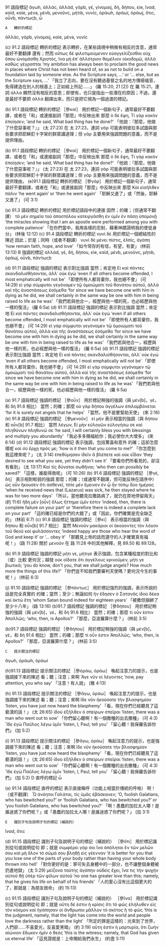 91	語段標記
ἄγωh, ἀλλάc, ἀλλάd, γάρb, γέ, γίνομαιj, δή, δήπου, εἰe, ἵναd, καίd, καίe, μένa, μένb, μενοῦνc, μήτιb, νυνίc, ὁράωh, ὁράωi, ὁράωj, ὅτιc, οὖνb, πάντωςb, ὦ

 	A	轉折的標記
ἀλλάc, γάρb, γίνομαιj, καίe, μένa, νυνίc

(c)	91.2 語段標記 轉折的標記
表示轉折，在某些語境中稍微有相反的含意，通常最好不要翻譯 還有；然而
οὕτως δὲ φιλοτιμούμενον εὐαγγελίζεσθαι οὐχ ὅπου ὠνομάσθη Χριστός, ἵνα μὴ ἐπ᾽ ἀλλότριον θεμέλιον οἰκοδομῶ, ἀλλὰ καθὼς γέγραπται  ‘my ambition has always been to proclaim the good news in places where Christ has not been heard of, so as not to build on a foundation laid by someone else. As the Scripture says, ...’ or ‘... else, but as the Scripture says, ...’  「我立了志向，要在沒有聽過基督之名的地方傳揚福音，免得建造在別人的根基上；正如經上所記……」 (羅 15:20, 21 [2])
在 羅 15:21，連詞 ἀλλά 顯然沒有相反的意思；即使有，也只是指出一些潛在的原因；不過，還是最好不要把 ἀλλά 翻譯出來，而只是把它視為一個過渡的標記。

(b)	91.1 語段標記 轉折的標記 ［參καί］
用於標記一個新句子，通常最好不要翻譯，或者在「和」或連接副詞「那麼」中反映出來 那麼
ὁ δὲ ἔφη, Τί γὰρ κακὸν ἐποίησεν;  ‘and he said, What bad thing has he done?’  「他說：『那麼，他做了什麼惡事呢？』」 (太 27:23)
在 太 27:23，連詞 γάρ 可能表明彼拉多試圖與那些要求把耶穌釘十字架的群眾講道理；但 γάρ 主要用來強調問題的意義，而不是提供理由。

(b)	91.1 語段標記 轉折的標記 ［參καί］
用於標記一個新句子，通常最好不要翻譯，或者在「和」或連接副詞「那麼」中反映出來 那麼
ὁ δὲ ἔφη, Τί γὰρ κακὸν ἐποίησεν;  ‘and he said, What bad thing has he done?’  「他說：『那麼，他做了什麼惡事呢？』」 (太 27:23)
在 太 27:23，連詞 γάρ 可能表明彼拉多試圖與那些要求把耶穌釘十字架的群眾講道理；但 γάρ 主要用來強調問題的意義，而不是提供理由。
(e)91.1 語段標記 轉折的標記 ［參γάρ］
用於標記一個新句子，通常最好不要翻譯，或者在「和」或連接副詞「那麼」中反映出來 那麼
Καὶ εἰσῆλθεν πάλιν  ‘he went again’ or ‘then he went again’  「耶穌又進了」或「然後，耶穌又進了」 (可 3:1)

(a)	91.3 語段標記 轉折的標記
用於標記語段中的連接 固然；的確；（但通常不翻譯）
τὰ μὲν σημεῖα τοῦ ἀποστόλου κατειργάσθη ἐν ὑμῖν ἐν πάσῃ ὑπομονῇ  ‘the miracles showing that I am an apostle were performed among you with complete patience’  「在你們當中，我用各樣的忍耐，藉著神蹟證明我的使徒身分」 (林後 12:12)
(c)	91.4 語段標記 轉折的標記
νυνὶ δέ  用於標記一個總結性的陳述 因此；於是；同時（或者不翻譯）
νυνὶ δὲ μένει πίστις, ἐλπίς, ἀγάπη  ‘now remain faith, hope, and love’  「如今常存的有信，有望，有愛」 (林前 13:13)
 	B	強調的標記
ἀλλάd, γέ, δή, δήπου, εἰe, καίd, μένb, μενοῦνc, μήτιb, ὁράωj, οὖνb, πάντωςb

(d)	91.11 語段標記 強調的標記
表示對比強調 當然；肯定地
Εἰ καὶ πάντες σκανδαλισθήσονται, ἀλλ᾽ οὐκ ἐγώ  ‘even if all others become offended, I most emphatically will not be’  「即使所有人都背棄你，我也絕不會」 (可 14:29)
εἰ γὰρ σύμφυτοι γεγόναμεν τῷ ὁμοιώματι τοῦ θανάτου αὐτοῦ, ἀλλὰ καὶ τῆς ἀναστάσεως ἐσόμεθα  ‘for since we have become one with him in dying as he did, we shall certainly in the same way be one with him in being raised to life as he was’  「我們若與他合一，經歷與他一樣的死，也必經歷與他一樣的復活」 (羅 6:5a)
(d)	91.11 語段標記 強調的標記
表示對比強調 當然；肯定地
Εἰ καὶ πάντες σκανδαλισθήσονται, ἀλλ᾽ οὐκ ἐγώ  ‘even if all others become offended, I most emphatically will not be’  「即使所有人都背棄你，我也絕不會」 (可 14:29)
εἰ γὰρ σύμφυτοι γεγόναμεν τῷ ὁμοιώματι τοῦ θανάτου αὐτοῦ, ἀλλὰ καὶ τῆς ἀναστάσεως ἐσόμεθα  ‘for since we have become one with him in dying as he did, we shall certainly in the same way be one with him in being raised to life as he was’  「我們若與他合一，經歷與他一樣的死，也必經歷與他一樣的復活」 (羅 6:5a)
(d)	91.11 語段標記 強調的標記
表示對比強調 當然；肯定地
Εἰ καὶ πάντες σκανδαλισθήσονται, ἀλλ᾽ οὐκ ἐγώ  ‘even if all others become offended, I most emphatically will not be’  「即使所有人都背棄你，我也絕不會」 (可 14:29)
εἰ γὰρ σύμφυτοι γεγόναμεν τῷ ὁμοιώματι τοῦ θανάτου αὐτοῦ, ἀλλὰ καὶ τῆς ἀναστάσεως ἐσόμεθα  ‘for since we have become one with him in dying as he did, we shall certainly in the same way be one with him in being raised to life as he was’  「我們若與他合一，經歷與他一樣的死，也必經歷與他一樣的復活」 (羅 6:5a)

(a)	91.7 語段標記 強調的標記 ［參οὖν］
用於標記稍強的強調（與 μέν[b]，γέ，和 δή 91.6 相比） 當然；的確；那麼
οὐ γὰρ δήπου ἀγγέλων ἐπιλαμβάνεται  ‘for it is surely not angels that he helps’  「當然，他不是要幫助天使」 (來 2:16)
(e)	91.8 語段標記 強調的標記 ［參μενοῦν］
εἰ μήν  表示相當的強調（與 δήπου 和 οὖν[b] 91.7 相比） 當然
λέγων, Εἰ μὴν εὐλογῶν εὐλογήσω σε καὶ πληθύνων πληθυνῶ σε  ‘he said, I will certainly bless you with blessings and multiply you abundantly’  「我必多多賜福給你；我必使你大大增多」 (來 6:14)
(d)	91.12 語段標記 強調的標記
表示強調，包括驚喜和意外 的確；這卻怎麼樣呢
καὶ σὺ ἔρχῃ πρός με;  ‘how is it then that you come to me?’  「你怎麼到我這裡來呢？」 (太 3:14)
ἐπεθύμησαν ἰδεῖν ἃ βλέπετε καὶ οὐκ εἶδαν  ‘they desired to see what you see, yet they didn't see it’  「要看你們所看見的，卻沒有看到」 (太 13:17)
Καὶ τίς δύναται σωθῆναι;  ‘who then can possibly be saved?’  「這樣，誰能得救呢」 (可 10:26)
(b)	91.6 語段標記 強調的標記 ［參γέ, δή］
表示相對較弱的強調 那麼；的確；（或通常不翻譯，但可能反映在語序中）
ὡς οὖν ἤκουσεν ὅτι ἀσθενεῖ, τότε μὲν ἔμεινεν ἐν ᾧ ἦν τόπῳ δύο ἡμέρας  ‘when he received news that (Lazarus) was sick, he then stayed where he was for two more days’  「所以，當他聽見拉撒路病了，就仍在原地停留兩天」 (約 11:6)
ἤδη μὲν [οὖν] ὅλως ἥττημα ὑμῖν ἐστιν  ‘indeed, then, there is complete failure on your part’ or ‘therefore there is indeed a complete lack on your part’  「這的確已經是你們的大錯了」或「因此，你們確實是完全缺乏的」 (林前 6:7)
(c)	91.8 語段標記 強調的標記 ［參εἰ］
表示相當的強調（與 δήπου 和 οὖν[b] 91.7 相比） 當然
Μενοῦν μακάριοι οἱ ἀκούοντες τὸν λόγον τοῦ θεοῦ καὶ φυλάσσοντες  ‘indeed happy are those who hear the word of God and keep it’ or ‘... obey it’  「那聽見上帝的話而遵守的人才確實真有福呢！」 (路 11:28)
關於 μενοῦν 在 路 11:28 中的其他解釋，見 89.50 和 89.128。


(b)	91.9 語段標記 強調的標記
μήτι γε, μήτιγε  表示強調，包含某種程度的對比和（或）比較 更何況；越發
οὐκ οἴδατε ὅτι ἀγγέλους κρινοῦμεν, μήτι γε βιωτικά;  ‘you do know, don't you, that we shall judge angels? How much more the things of this life?’  「你們豈不知我們要審判天使嗎？更何況今生的事呢！」 (林前 6:3)

(j)	91.10 語段標記 強調的標記 ［參πάντως］
用於標記強烈的強調，表示所說的話是完全真實的 的確；當然；至少；無論如何
ἣν ἔδησεν ὁ Σατανᾶς ἰδοὺ δέκα καὶ ὀκτὼ ἔτη  ‘whom Satan bound indeed for eighteen years’  「被撒但捆綁了至少十八年」 (路 13:16)
(b)91.7 語段標記 強調的標記 ［參δήπου］
用於標記稍強的強調（與 μέν[b]，γέ，和 δή 91.6 相比） 當然；的確；那麼
τί οὖν ἐστιν Ἀπολλῶς;  ‘who, then, is Apollos?’  「那麼，亞波羅算什麼？」 (林前 3:5)


(b)91.7 語段標記 強調的標記 ［參δήπου］
用於標記稍強的強調（與 μέν[b]，γέ，和 δή 91.6 相比） 當然；的確；那麼
τί οὖν ἐστιν Ἀπολλῶς;  ‘who, then, is Apollos?’  「那麼，亞波羅算什麼？」 (林前 3:5)

 	C	提示關注的標記
ἄγωh, ὁράωh, ὁράωi

(h)91.13 語段標記 提示關注的標記 ［參ὁράω, ὁράω］
喚起注意力的提示，也是強調接下來的陳述 看；聽；注意；來啊
Ἄγε νῦν οἱ λέγοντες  ‘now, pay attention, you who say’  「注意！有人說」 (雅 4:13)



(h)	91.13 語段標記 提示關注的標記 ［參ἄγω, ὁράω］
喚起注意力的提示，也是強調接下來的陳述 看；聽；注意；來啊
ἴδε νῦν ἠκούσατε τὴν βλασφημίαν  ‘listen, you have just now heard the blasphemy’  「看，現在你們已經聽見了這褻瀆的話！」 (太 26:65)
ἰδοὺ ἐξῆλθεν ὁ σπείρων σπεῖραι  ‘listen, there was a man who went out to sow’  「你們留心聽啊！有一個撒種的出去撒種」 (可 4:3)
Ἴδε ἐγὼ Παῦλος λέγω ὑμῖν  ‘listen, I, Paul, tell you’  「留心聽！我保羅告訴你們」 (加 5:2)

(i)	91.13 語段標記 提示關注的標記 ［參ἄγω, ὁράω］
喚起注意力的提示，也是強調接下來的陳述 看；聽；注意；來啊
ἴδε νῦν ἠκούσατε τὴν βλασφημίαν  ‘listen, you have just now heard the blasphemy’  「看，現在你們已經聽見了這褻瀆的話！」 (太 26:65)
ἰδοὺ ἐξῆλθεν ὁ σπείρων σπεῖραι  ‘listen, there was a man who went out to sow’  「你們留心聽啊！有一個撒種的出去撒種」 (可 4:3)
Ἴδε ἐγὼ Παῦλος λέγω ὑμῖν  ‘listen, I, Paul, tell you’  「留心聽！我保羅告訴你們」 (加 5:2)
 	D	直呼的標記
ὦ


(a)	91.14 語段標記 直呼的標記
表示直接稱呼（功能上相當於傳統的呼格） 啊！（或不翻譯）
Ὦ ἀνόητοι Γαλάται, τίς ὑμᾶς ἐβάσκανεν;  ‘O, foolish Galatians, who has bewitched you?’ or ‘foolish Galatians, who has bewitched you?’ or ‘you foolish Galatians, who has bewitched you?’  「啊！愚蠢的加拉太人哪！是誰迷惑了你們呢？」或「愚蠢的加拉太人哪！是誰迷惑了你們呢？」 (加 3:1)


 	E	識別子句及說明子句的標記（補說的）
ἵναd, ὅτιc




(d)	91.15 語段標記 識別子句及說明子句的標記（補說的） ［參ὅτι］
用於標記識別從句或說明從句 即；就是
συμφέρει γάρ σοι ἵνα ἀπόληται ἓν τῶν μελῶν σου καὶ μὴ ὅλον τὸ σῶμά σου βληθῇ εἰς γέενναν  ‘it is better for you that you lose one of the parts of your body rather than having your whole body thrown into hell’  「對你更好的是：寧可失去身體中的一部分，也不讓整個身體被扔進地獄」 (太 5:29)
μείζονα ταύτης ἀγάπην οὐδεὶς ἔχει, ἵνα τις τὴν ψυχὴν αὐτοῦ θῇ ὑπὲρ τῶν φίλων αὐτοῦ  ‘no one has greater love than this; namely, that he gives his life on behalf of his friends’  「人的愛心沒有比這個更大的了，那就是：為朋友捨命」 (約 15:13)

(c)	91.15 語段標記 識別子句及說明子句的標記（補說的） ［參ἵνα］
用於標記識別從句或說明從句 即；就是
αὕτη δέ ἐστιν ἡ κρίσις ὅτι τὸ φῶς ἐλήλυθεν εἰς τὸν κόσμον καὶ ἠγάπησαν οἱ ἄνθρωποι μᾶλλον τὸ σκότος ἢ τὸ φῶς  ‘this is the judgment, namely, that the light has come into the world and people love the darkness rather than the light’  「所定的罪是這樣的：光來到了世界，人們卻……不喜愛光，反喜愛黑暗」 (約 3:19)
αὕτη ἐστὶν ἡ μαρτυρία, ὅτι ζωὴν αἰώνιον ἔδωκεν ἡμῖν ὁ θεός  ‘this is the witness; namely, that God has given us eternal life’  「這見證就是：上帝賜給我們永生」 (約壹 5:11)





